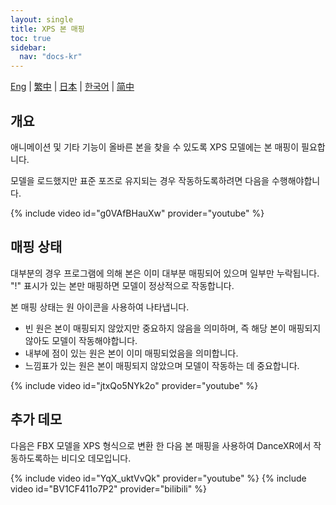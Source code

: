 ```yaml
---
layout: single
title: XPS 본 매핑
toc: true
sidebar:
  nav: "docs-kr"
---
```

[Eng](/dancexr/features/bone_mapper) | [繁中](/tw/dancexr/features/bone_mapper) | [日本](/jp/dancexr/features/bone_mapper) | [한국어](/kr/dancexr/features/bone_mapper) | [简中](/zh/dancexr/features/bone_mapper)


## 개요
애니메이션 및 기타 기능이 올바른 본을 찾을 수 있도록 XPS 모델에는 본 매핑이 필요합니다.

모델을 로드했지만 표준 포즈로 유지되는 경우 작동하도록하려면 다음을 수행해야합니다.

{% include video id="g0VAfBHauXw" provider="youtube" %}

## 매핑 상태
대부분의 경우 프로그램에 의해 본은 이미 대부분 매핑되어 있으며 일부만 누락됩니다. "!" 표시가 있는 본만 매핑하면 모델이 정상적으로 작동합니다.

본 매핑 상태는 원 아이콘을 사용하여 나타냅니다.
* 빈 원은 본이 매핑되지 않았지만 중요하지 않음을 의미하며, 즉 해당 본이 매핑되지 않아도 모델이 작동해야합니다.
* 내부에 점이 있는 원은 본이 이미 매핑되었음을 의미합니다.
* 느낌표가 있는 원은 본이 매핑되지 않았으며 모델이 작동하는 데 중요합니다.

{% include video id="jtxQo5NYk2o" provider="youtube" %}

## 추가 데모
다음은 FBX 모델을 XPS 형식으로 변환 한 다음 본 매핑을 사용하여 DanceXR에서 작동하도록하는 비디오 데모입니다.

{% include video id="YqX_uktVvQk" provider="youtube" %}
{% include video id="BV1CF411o7P2" provider="bilibili" %}